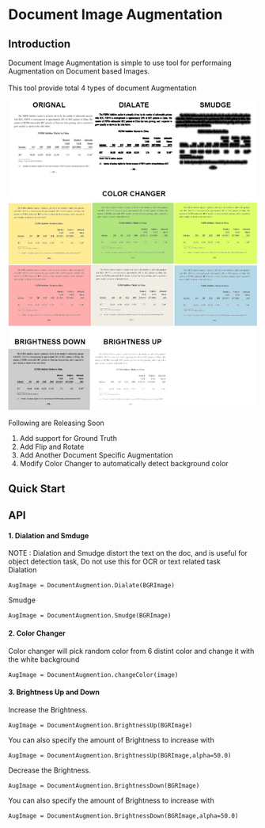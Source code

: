 # Document Image Augmentation
## Introduction
Document Image Augmentation is simple to use tool for performaing Augmentation on Document based Images.<br><br>
This tool provide total 4 types of document Augmentation <br><br>
![Documents Image Type](https://github.com/AyanGadpal/Document-Image-Augmentation/blob/master/Images/AugTypes.jpg)

Following are Releasing Soon
1) Add support for Ground Truth 
2) Add Flip and Rotate
3) Add Another Document Specific Augmentation 
4) Modify Color Changer to automatically detect background color

## Quick Start

## API
#### 1. Dialation and Smduge
NOTE : Dialation and Smudge distort the text on the doc, and is useful for object detection task, Do not use this for OCR or text related task<br>
Dialation
```
AugImage = DocumentAugmention.Dialate(BGRImage)
```
Smudge
```
AugImage = DocumentAugmention.Smudge(BGRImage)
```
#### 2. Color Changer
Color changer will pick random color from 6 distint color and change it with the white background
```
AugImage = DocumentAugmention.changeColor(image)
```

#### 3. Brightness Up and Down
Increase the Brightness. 
```
AugImage = DocumentAugmention.BrightnessUp(BGRImage)
```
You can also specify the amount of Brightness to increase with
```
AugImage = DocumentAugmention.BrightnessUp(BGRImage,alpha=50.0)
```
Decrease the Brightness. 
```
AugImage = DocumentAugmention.BrightnessDown(BGRImage)
```
You can also specify the amount of Brightness to increase with
```
AugImage = DocumentAugmention.BrightnessDown(BGRImage,alpha=50.0)

